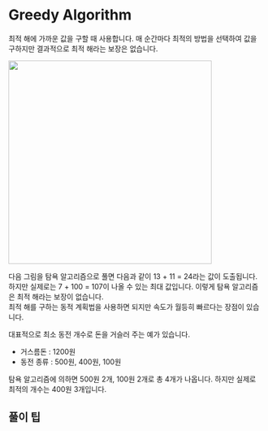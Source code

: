 # Greedy Algorithm
최적 해에 가까운 값을 구할 때 사용합니다. 매 순간마다 최적의 방법을 선택하여 값을 구하지만 결과적으로 최적 해라는 보장은 없습니다.

<img src = "https://user-images.githubusercontent.com/17891566/112600292-59cdf900-8e54-11eb-9bf5-6234d0c8573b.png" width="400px">

다음 그림을 탐욕 알고리즘으로 풀면 다음과 같이 13 + 11 = 24라는 값이 도출됩니다.   
하지만 실제로는 7 + 100 = 107이 나올 수 있는 최대 값입니다. 이렇게 탐욕 알고리즘은 최적 해라는 보장이 없습니다.   
최적 해를 구하는 동적 계획법을 사용하면 되지만 속도가 월등히 빠르다는 장점이 있습니다.   

대표적으로 최소 동전 개수로 돈을 거슬러 주는 예가 있습니다.

- 거스름돈 : 1200원   
- 동전 종류 : 500원, 400원, 100원   

탐욕 알고리즘에 의하면 500원 2개, 100원 2개로 총 4개가 나옵니다. 하지만 실제로 최적의 개수는 400원 3개입니다.

## 풀이 팁
